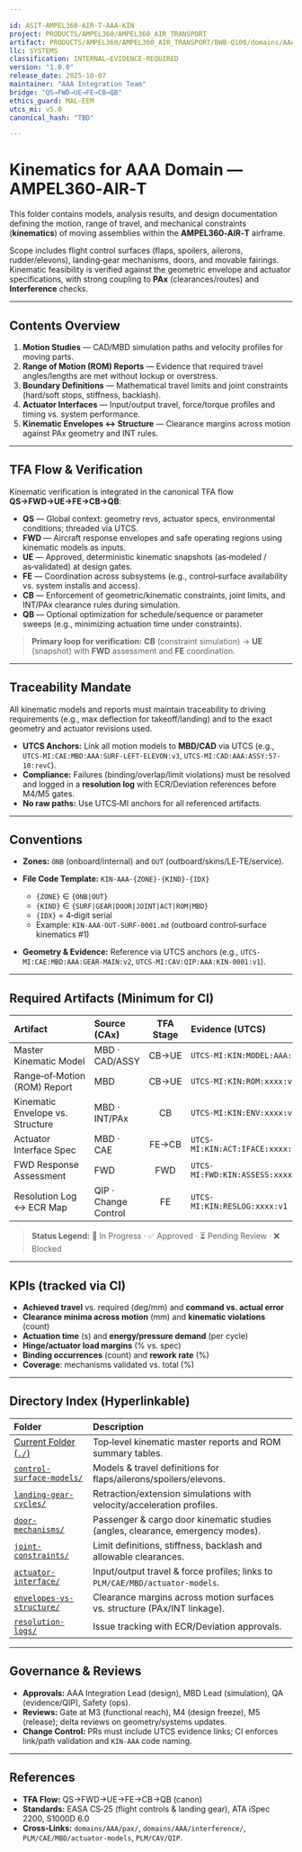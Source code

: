 ```yaml
---

id: ASIT-AMPEL360-AIR-T-AAA-KIN
project: PRODUCTS/AMPEL360/AMPEL360_AIR_TRANSPORT
artifact: PRODUCTS/AMPEL360/AMPEL360_AIR_TRANSPORT/BWB-Q100/domains/AAA/kinematics/README.md
llc: SYSTEMS
classification: INTERNAL–EVIDENCE-REQUIRED
version: "1.0.0"
release_date: 2025-10-07
maintainer: "AAA Integration Team"
bridge: "QS→FWD→UE→FE→CB→QB"
ethics_guard: MAL-EEM
utcs_mi: v5.0
canonical_hash: "TBD"

---
```


# Kinematics for AAA Domain — AMPEL360‑AIR‑T

This folder contains models, analysis results, and design documentation defining the motion, range of travel, and mechanical constraints (**kinematics**) of moving assemblies within the **AMPEL360‑AIR‑T** airframe.

Scope includes flight control surfaces (flaps, spoilers, ailerons, rudder/elevons), landing‑gear mechanisms, doors, and movable fairings. Kinematic feasibility is verified against the geometric envelope and actuator specifications, with strong coupling to **PAx** (clearances/routes) and **Interference** checks.

---

## Contents Overview

1. **Motion Studies** — CAD/MBD simulation paths and velocity profiles for moving parts.
2. **Range of Motion (ROM) Reports** — Evidence that required travel angles/lengths are met without lockup or overstress.
3. **Boundary Definitions** — Mathematical travel limits and joint constraints (hard/soft stops, stiffness, backlash).
4. **Actuator Interfaces** — Input/output travel, force/torque profiles and timing vs. system performance.
5. **Kinematic Envelopes ↔ Structure** — Clearance margins across motion against PAx geometry and INT rules.

---

## TFA Flow & Verification

Kinematic verification is integrated in the canonical TFA flow **QS→FWD→UE→FE→CB→QB**:

* **QS** — Global context: geometry revs, actuator specs, environmental conditions; threaded via UTCS.
* **FWD** — Aircraft response envelopes and safe operating regions using kinematic models as inputs.
* **UE** — Approved, deterministic kinematic snapshots (as‑modeled / as‑validated) at design gates.
* **FE** — Coordination across subsystems (e.g., control‑surface availability vs. system installs and access).
* **CB** — Enforcement of geometric/kinematic constraints, joint limits, and INT/PAx clearance rules during simulation.
* **QB** — Optional optimization for schedule/sequence or parameter sweeps (e.g., minimizing actuation time under constraints).

> **Primary loop for verification:** **CB** (constraint simulation) → **UE** (snapshot) with **FWD** assessment and **FE** coordination.

---

## Traceability Mandate

All kinematic models and reports must maintain traceability to driving requirements (e.g., max deflection for takeoff/landing) and to the exact geometry and actuator revisions used.

* **UTCS Anchors:** Link all motion models to **MBD/CAD** via UTCS (e.g., `UTCS-MI:CAE:MBD:AAA:SURF-LEFT-ELEVON:v3`, `UTCS-MI:CAD:AAA:ASSY:57-10:revC`).
* **Compliance:** Failures (binding/overlap/limit violations) must be resolved and logged in a **resolution log** with ECR/Deviation references before M4/M5 gates.
* **No raw paths:** Use UTCS‑MI anchors for all referenced artifacts.

---

## Conventions

* **Zones:** `ONB` (onboard/internal) and `OUT` (outboard/skins/LE‑TE/service).

* **File Code Template:** `KIN-AAA-{ZONE}-{KIND}-{IDX}`

  * `{ZONE}` ∈ `{ONB|OUT}`
  * `{KIND}` ∈ `{SURF|GEAR|DOOR|JOINT|ACT|ROM|MBD}`
  * `{IDX}` = 4‑digit serial
  * Example: `KIN-AAA-OUT-SURF-0001.md` (outboard control‑surface kinematics #1)

* **Geometry & Evidence:** Reference via UTCS anchors (e.g., `UTCS-MI:CAE:MBD:AAA:GEAR-MAIN:v2`, `UTCS-MI:CAV:QIP:AAA:KIN-0001:v1`).

---

## Required Artifacts (Minimum for CI)

| Artifact | Source (CAx) | TFA Stage | Evidence (UTCS) | Status |
| :--- | :--- | :---: | :--- | :----: |
| Master Kinematic Model | MBD · CAD/ASSY | CB→UE | `UTCS-MI:KIN:MODEL:AAA:v1` | 🔄 |
| Range‑of‑Motion (ROM) Report | MBD | CB→UE | `UTCS-MI:KIN:ROM:xxxx:v1` | 🔄 |
| Kinematic Envelope vs. Structure | MBD · INT/PAx | CB | `UTCS-MI:KIN:ENV:xxxx:v1` | 🔄 |
| Actuator Interface Spec | MBD · CAE | FE→CB | `UTCS-MI:KIN:ACT:IFACE:xxxx:v1` | 🔄 |
| FWD Response Assessment | FWD | FWD | `UTCS-MI:FWD:KIN:ASSESS:xxxx:v1` | 🔄 |
| Resolution Log ↔ ECR Map | QIP · Change Control | FE | `UTCS-MI:KIN:RESLOG:xxxx:v1` | 🔄 |

> **Status Legend:** 🔄 In Progress · ✅ Approved · ⏳ Pending Review · ❌ Blocked

---

## KPIs (tracked via CI)

* **Achieved travel** vs. required (deg/mm) and **command vs. actual error**
* **Clearance minima across motion** (mm) and **kinematic violations** (count)
* **Actuation time** (s) and **energy/pressure demand** (per cycle)
* **Hinge/actuator load margins** (% vs. spec)
* **Binding occurrences** (count) and **rework rate** (%)
* **Coverage**: mechanisms validated vs. total (%)

---

## Directory Index (Hyperlinkable)

| Folder | Description |
| :--- | :--- |
| [Current Folder (`./`)](#) | Top‑level kinematic master reports and ROM summary tables. |
| [`control-surface-models/`](./control-surface-models/) | Models & travel definitions for flaps/ailerons/spoilers/elevons. |
| [`landing-gear-cycles/`](./landing-gear-cycles/) | Retraction/extension simulations with velocity/acceleration profiles. |
| [`door-mechanisms/`](./door-mechanisms/) | Passenger & cargo door kinematic studies (angles, clearance, emergency modes). |
| [`joint-constraints/`](./joint-constraints/) | Limit definitions, stiffness, backlash and allowable clearances. |
| [`actuator-interface/`](./actuator-interface/) | Input/output travel & force profiles; links to `PLM/CAE/MBD/actuator-models`. |
| [`envelopes-vs-structure/`](./envelopes-vs-structure/) | Clearance margins across motion surfaces vs. structure (PAx/INT linkage). |
| [`resolution-logs/`](./resolution-logs/) | Issue tracking with ECR/Deviation approvals. |

---

## Governance & Reviews

* **Approvals:** AAA Integration Lead (design), MBD Lead (simulation), QA (evidence/QIP), Safety (ops).
* **Reviews:** Gate at M3 (functional reach), M4 (design freeze), M5 (release); delta reviews on geometry/systems updates.
* **Change Control:** PRs must include UTCS evidence links; CI enforces link/path validation and `KIN-AAA` code naming.

---

## References

* **TFA Flow:** QS→FWD→UE→FE→CB→QB (canon)
* **Standards:** EASA CS‑25 (flight controls & landing gear), ATA iSpec 2200, S1000D 6.0
* **Cross‑Links:** `domains/AAA/pax/`, `domains/AAA/interference/`, `PLM/CAE/MBD/actuator-models`, `PLM/CAV/QIP`.
```
